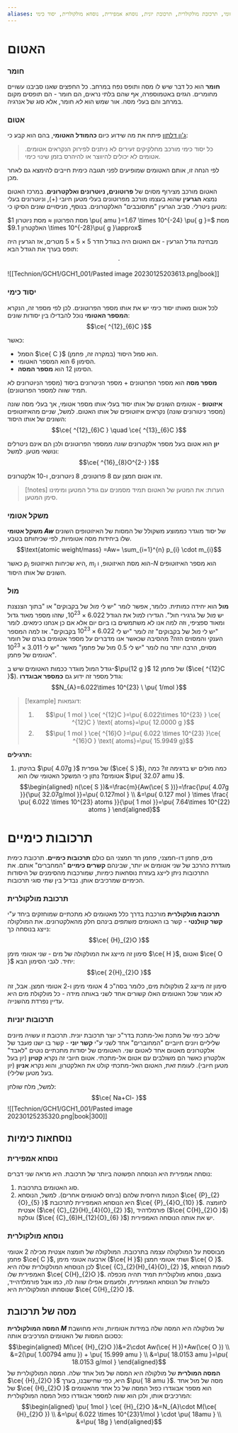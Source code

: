 ```yaml
---
aliases: אטום, מולקולה, מול, איזוטופ, משקל אטומי, תרכובת מולקולרית, תרכובת יונית, נוסחא אמפירית, נוסחא מולקולרית, יסוד כימי
---
```

# האטום

### חומר
**חומר** הוא כל דבר שיש לו מסה ותופס נפח במרחב. כל החפצים שאנו סביבנו עשויים מחומרים. הגזים באטמוספרה, אף שהם בלתי נראים, הם חומר - הם תופסים מקום במרחב והם בעלי מסה. אור שמש הוא *לא* חומר, אלא סוג של אנרגיה.

### אטום
[ג'ון דלתון](https://en.wikipedia.org/wiki/John_Dalton) פיתח את מה שידוע כיום **כהמודל האטומי**, בהם הוא קבע כי:
> כל יסוד כימי מורכב מחלקיקים זעירים לא ניתנים לפירוק הנקראים אטומים. אטומים לא יכולים להיווצר או להיהרס בזמן שינוי כימי.

לפי הנחה זו, אותם האטומים שמופיעים לפני תגובה כימית חייבים להימצא גם לאחר מכן.

האטום מורכב מצירוף מסוים של **פרוטונים, ניוטרונים ואלקטרונים**. במרכז האטום נמצא **הגרעין** שהוא בעצמו מורכב מפרוטונים בעלי מטען חיובי ($+$), וניוטרונים בעלי מטען ניטרלי. סביב הגרעין "מתסובבים" האלקטרונים. בנוסף, מניסויים שונים הסיקו כי:

מסת הפרוטון $\approx$ מסת ניוטרון $1 \pu{ amu }=1.67 \times 10^{-24} \pu{ g }=$
מסת האלקטרון $9.1 \times 10^{-28}\pu{  g }\approx$

מבחינת גודל הגרעין - אם האטום היה בגודל חדר $5\times5 \times5$ מטרים, אז הגרעין היה תופס בערך את הגודל הבא:
$$\cdot$$

![[Technion/GCH1/GCH1_001/Pasted image 20230125203613.png|book]]

### יסוד כימי
לכל אטום מאותו יסוד כימי יש את אותו מספר הפרוטונים. לכן לפי מספר זה, הנקרא **המספר האטומי** נוכל להבדילו בין יסודות שונים:
$$\ce{ ^{12}_{6}C }$$

כאשר:
- הסמל $\ce{ C }$ הוא סמל היסוד (במקרה זה, פחמן).
- הסימון $6$ הוא המספר האטומי.
- הסימון $12$ הוא **מספר המסה**.

**מספר מסה** הוא מספר הפרוטונים + מספר הניטרונים ביסוד (מספר הניוטרונים לא תמיד שווה למספר הפרוטונים).

**איזוטופ** - אטומים השונים של אותו יסוד בעלי אותו מספר אטומי, אך בעלי מסה שונה (מספר ניטורונים שונה) נקראים איזוטופים של אותו האטום. למשל, שניים מהאיזוטופים השונים של אותו היסוד:
$$\ce{ ^{12}_{6}C } \quad \ce{ ^{13}_{6}C }$$

**יון** הוא אטום בעל מספר אלקטרונים *שונה* ממספר הפרוטונים ולכן הם אינם ניטרלים ונושאי מטען. למשל:
$$\ce{ ^{16}_{8}O^{2-} }$$

זהו אטום חמצן עם $8$ פרוטונים, $8$ ניוטרונים, ו-$10$ אלקטרונים.
>[!notes] הערות:
>את המטען של האטום תמיד מסמנים עם גודל המטען ומימינו סימן המטען.

### משקל אטומי
**משקל אטומי $Aw$** של יסוד מוגדר כממוצע משקולל של המסות של האיזוטופים השונים שלו ביחידות מסה אטומיות, לפי שכיחותם בטבע.
$$\text{atomic weight/mass} =Aw= \sum_{i=1}^{n} p_{i} \cdot m_{i}$$

כאשר $p_{i}$ היא שכיחות האיזוטופ, $m_{i}$ הוא מסת האיזוטופ, ו-$N$ הוא מספר האיזוטופים השונים של אותו היסוד.

### מול
**מול** הוא יחידה כמותית. כלומר, אפשר לומר "יש לי *מול* של בקבוקים" או "בתוך הצנצנת יש *מול* של גרגירי חול". הגדירו למול את הגודל $6.022\times 10^{23}$, שזהו מספר מאוד גדול ומאוד ספציפי, וזה למה אנו לא משתמשים בו ביום יום אלא אם כן אנחנו כימאים. לומר "יש לי *מול* של בקבוקים" זה לומר "יש לי $6.022\times 10^{23}$ בקבוקים".
אז למה המספר הענקי והמסוים הזה? מהסיבה שכאשר אנו מדברים על מספר אטומים בגרם של חומר מסוים, הרבה יותר נוח לומר "יש לי 0.5 מול של פחמן" מאשר "יש לי $3.011\times 10^{23}$ אטומים של פחמן".

גודל המול מוגדר ככמות האטומים שיש ב-$\pu{12 g }$ של פחמן $12$ ($\ce{ ^{12}C }$). גודל מספר זה ידוע גם **כמספר אבוגדרו**:
$$N_{A}=6.022\times 10^{23} \ \pu{ 1/mol }$$
>[!example] דוגמאות:
>1. $$\pu{ 1 mol } \ce{ ^{12}C }=\pu{ 6.022\times 10^{23} } \ce{ ^{12}C } \text{ atoms}=\pu{ 12.0000 g }$$
>2. $$\pu{ 1 mol } \ce{ ^{16}O }=\pu{ 6.022 \times 10^{23} }\ce{ ^{16}O  } \text{ atoms}=\pu{ 15.9949  g}$$

**תרגילים:**
1. בהינתן $\pu{ 4.07g }$ של גופרית ($\ce{ S }$), כמה מולים יש בדגימה זו? כמה אטומים? נתון כי המשקל האטומי שלו הוא $\pu{ 32.07 amu }$.
	$$\begin{aligned}
n(\ce{ S })&=\frac{m}{Aw(\ce{ S })}=\frac{\pu{ 4.07g }}{\pu{ 32.07g/mol }}=\pu{ 0.127mol } \\
&=\pu{ 0.127 mol } \times \frac{ \pu{ 6.022 \times 10^{23} atoms }}{\pu{ 1 mol }}=\pu{ 7.64\times 10^{22} atoms }
\end{aligned}$$

# תרכובות כימיים
מים, פחמן דו-חמצני, פחמן חד חמצני הם כולם **תרכובות כימיים**. תרכובת כימית מוגדרת כהרכב של שני אטומים או יותר, שבינהם **קשרים כימיים** "המחברים" אותם. את התרכובות ניתן לייצג בעזרת נוסחאות כימיות, שמורכבות מהסימנים של היסודות הכימיים שמרכיבים אותן. נבדיל בין שתי סוגי תרכובות.
### תרכובת מולקולרית
**תרכובת מולקולרית** מורכבת בדרך כלל מאטומים לא מתכתיים שמוחזקים ביחד ע"י **קשר קוולנטי** - קשר בו האטומים *משתפים* בינהם חלק מהאלקטרונים. את המולקולה נייצג בנוסחה כך:
$$\ce{ {H}_{2}O }$$

סימון זה מייצג את המולקולה של מים - שני אטומי מימן $\ce{ H }$, ואטום $\ce{ O }$ יחיד.
לגבי הסימון הבא:
$$\ce{ 2{H}_{2}O }$$

סימון זה מייצג $2$ מולקולות מים, כלומר בסה"כ $4$ אטומי מימן ו-$2$ אטומי חמצן. אבל, זה לא אומר שכל האטומים האלו קשורים אחד לשני באותה מידה - כל מולקולת מים היא עדיין נפרדת מהשנייה.
### תרכובות יוניות
שילוב כימי של מתכת ואל-מתכת בדר"כ יוצר תרכובת יונית. תרכובת זו עשויה מיונים שליליים ויונים חיוביים "המחוברים" אחד לשני ע"י **קשר יוני** - קשר בו ישנו *מעבר* של אלקטרונים מאטום אחד לאטום שני.
האטומים של יסודות מתכתיים נוטים "לאבד" אלקטרון כאשר הם משולבים עם אטום אל-מתכתי. אטום חיובי זה נקרא **קטיון** (יון בעל מטען חיובי). לעומת זאת, האטום האל-מתכתי קולט את האלקטרון, והוא נקרא **אניון** (יון בעל מטען שלילי).

למשל, מלח שולחן:
$$\ce{ Na+Cl- }$$
![[Technion/GCH1/GCH1_001/Pasted image 20230125235320.png|book|300]]
## נוסחאות כימיות
### נוסחא אמפירית
נוסחה אמפירית היא הנוסחה הפשוטה ביותר של תרכובת. היא מראה שני דברים:
1. סוג האטומים בתרכובת.
2. הכמות היחסית שלהם (ביחס לאטומים אחרים).
למשל, הנוסחא $\ce{ {P}_{2}{O}_{5} }$ היא הנוסחא האמפירית לתרכובת $\ce{ {P}_{4}O_{10} }$.
לחומצה אצטית ($\ce{ {C}_{2}{H}_{4}{O}_{2} }$), פורמלדהיד ($\ce{ C{H}_{2}O }$) וגולקוז ($\ce{ {C}_{6}H_{12}{O}_{6} }$) יש את אותה הנוסחה האמפירית.

### נוסחא מולקולרית
מבוססת על המולקולה עצמה בתרכובת. המולקולה של חומצה אצטית מכילה $2$ אטומי פחמן $\ce{ C }$, ארבעה אטומי מימן ($\ce{ H }$) ושתי אטומי חמצן $\ce{ O }$. לכן הנוסחא המולקולרית שלה היא $\ce{ {C}_{2}{H}_{4}{O}_{2} }$, לעומת הנוסחא האמפירית שלו $\ce{ C{H}_{2}O }$. בעצם, נוסחא מולקולרית תמיד תהיה מכפלה כלשהית של הנוסחא האמפירית, ולפעמים אפילו שווה לה, כמו אצל פורמלדהייד, שנוסחתו המולקולרית היא $\ce{ C{H}_{2}O }$.

## מסה של תרכובת
**המסה המולקולרית $M$** של מולקולה היא המסה שלה במידות אטומיות, והיא מחושבת כסכום המסות של האטומים המרכיבים אותה:
$$\begin{aligned}
M(\ce{ {H}_{2}O })&=2\cdot Aw(\ce{ H })+Aw(\ce{ O }) \\
&=2(\pu{ 1.00794 amu }) + \pu{ 15.999 amu } \\
&=\pu{ 18.0153 amu }=\pu{ 18.0153 g/mol }
\end{aligned}$$
**המסה המולרית** של מולקולה היא המסה של מול אחד שלה. המסה המולקולרית של $\ce{ {H}_{2}O }$ היא, כפי שחישבנו, בערך $\pu{ 18 amu }$. מסה של מול אחד של $\ce{ {H}_{2}O }$ הוא מספר אבוגדרו כפול המסה של כל אחד מהאטומים המרכיבים אותו, ולכן הוא שווה למספר אבוגדרו כפול המסה המולקולרית:
$$\begin{aligned}
\pu{ 1mol } \ce{ {H}_{2}O }&=N_{A}\cdot M(\ce{ {H}_{2}O }) \\
&=\pu{ 6.022 \times 10^{23}1/mol } \cdot \pu{ 18amu } \\
&=\pu{ 18g }
\end{aligned}$$

